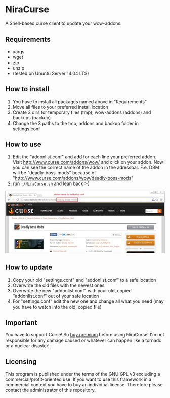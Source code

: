 # NiraCurse
A Shell-based curse client to update your wow-addons.

## Requirements
* xargs
* wget
* zip
* unzip
* (tested on Ubuntu Server 14.04 LTS)

## How to install
1. You have to install all packages named above in "Requirements"
2. Move all files to your preferred install location
3. Create 3 dirs for temporary files (tmp), wow-addons (addons) and backups (backup)
4. Change the 3 paths to the tmp, addons and backup folder in settings.conf

## How to use
1. Edit the "addonlist.conf" and add for each line your preferred addon.
Visit http://www.curse.com/addons/wow/ and click on your addon. Now you can see the correct name of the addon in the adressbar.
F.e. DBM will be "deadly-boss-mods" because of "http://www.curse.com/addons/wow/deadly-boss-mods"
2. run `./NiraCurse.sh` and lean back :-)

![Where to find the name](./README_img_addonname.jpg)

## How to update
1. Copy your old "settings.conf" and "addonlist.conf" to a safe location
2. Overwrite the old files with the newest ones
3. Overwrite the new "addonlist.conf" with your old, copied "addonlist.conf" out of your safe location
4. For "settings.conf" edit the new one and change all what you need (may you have to watch into the old, copied file)

## Important
You have to support Curse! So [buy premium](http://www.curse.com/premium) before using NiraCurse!
I'm not responsible for any damage caused or whatever can happen like a tornado or a nuclear disaster!

## Licensing
This program is published under the terms of the GNU GPL v3 excluding a commercial/profit-oriented use. If you want to use this framework in a commercial context you have to buy an individual license. Therefore please contact the administrator of this repository.
